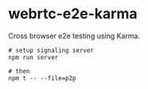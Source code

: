 # webrtc-e2e-karma

Cross browser e2e testing using Karma.

```
# setup signaling server
npm run server

# then
npm t -- --file=p2p
```
